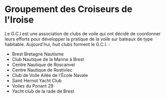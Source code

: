 # Groupement des Croiseurs de l'Iroise

Le G.C.I est une association de clubs de voile qui ont décidé de coordonner leurs efforts pour développer la pratique de la voile sur bateaux de type habitable.
Aujourd'hui, huit clubs forment le G.C.I. :

* Brest Bretagne Nautisme
* Club Nautique de la Marine à Brest
* Centre Nautique de Roscanvel
* Centre Nautique de Rostiviec
* Club de Voile Ailée de l'École Navale
* Saint Hernot Yacht Club
* Voiles du Ponant 29
* Yacht club de la rade de Brest
